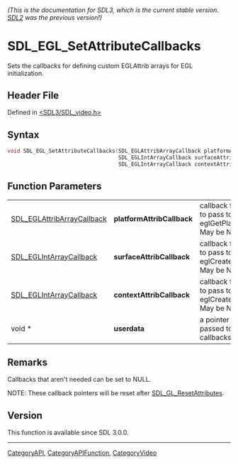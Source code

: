 ###### (This is the documentation for SDL3, which is the current stable version. [SDL2](https://wiki.libsdl.org/SDL2/) was the previous version!)
# SDL_EGL_SetAttributeCallbacks

Sets the callbacks for defining custom EGLAttrib arrays for EGL initialization.

## Header File

Defined in [<SDL3/SDL_video.h>](https://github.com/libsdl-org/SDL/blob/main/include/SDL3/SDL_video.h)

## Syntax

```c
void SDL_EGL_SetAttributeCallbacks(SDL_EGLAttribArrayCallback platformAttribCallback,
                                   SDL_EGLIntArrayCallback surfaceAttribCallback,
                                   SDL_EGLIntArrayCallback contextAttribCallback, void *userdata);
```

## Function Parameters

|                                                          |                            |                                                                        |
| -------------------------------------------------------- | -------------------------- | ---------------------------------------------------------------------- |
| [SDL_EGLAttribArrayCallback](SDL_EGLAttribArrayCallback) | **platformAttribCallback** | callback for attributes to pass to eglGetPlatformDisplay. May be NULL. |
| [SDL_EGLIntArrayCallback](SDL_EGLIntArrayCallback)       | **surfaceAttribCallback**  | callback for attributes to pass to eglCreateSurface. May be NULL.      |
| [SDL_EGLIntArrayCallback](SDL_EGLIntArrayCallback)       | **contextAttribCallback**  | callback for attributes to pass to eglCreateContext. May be NULL.      |
| void *                                                   | **userdata**               | a pointer that is passed to the callbacks.                             |

## Remarks

Callbacks that aren't needed can be set to NULL.

NOTE: These callback pointers will be reset after
[SDL_GL_ResetAttributes](SDL_GL_ResetAttributes).

## Version

This function is available since SDL 3.0.0.

----
[CategoryAPI](CategoryAPI), [CategoryAPIFunction](CategoryAPIFunction), [CategoryVideo](CategoryVideo)

